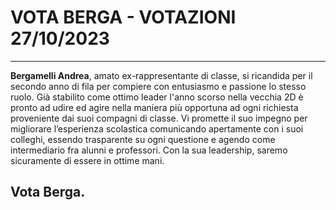 # **VOTA BERGA - VOTAZIONI 27/10/2023**
___

**Bergamelli Andrea**, amato ex-rappresentante di classe, si ricandida per il secondo anno di fila per compiere con entusiasmo e passione lo stesso ruolo.
Già stabilito come ottimo leader l'anno scorso nella vecchia 2D è pronto ad udire ed agire nella maniera più opportuna ad ogni richiesta proveniente dai suoi compagni di classe.
Vi promette il suo impegno per migliorare l’esperienza scolastica comunicando apertamente con i suoi colleghi, essendo trasparente su ogni questione e agendo come intermediario fra alunni e professori.
Con la sua leadership, saremo sicuramente di essere in ottime mani.
## Vota Berga.

